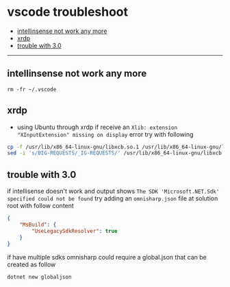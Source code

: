 # vscode troubleshoot

<!-- TOC -->
* [intellinsense not work any more](#intellinsense-not-work-any-more)
* [xrdp](#xrdp)
* [trouble with 3.0](#trouble-with-30)
<!-- TOCEND -->

<hr/>

## intellinsense not work any more

```
rm -fr ~/.vscode
```

## xrdp

- using Ubuntu through xrdp if receive an `Xlib: extension "XInputExtension" missing on display` error try with following

```sh
cp -f /usr/lib/x86_64-linux-gnu/libxcb.so.1 /usr/lib/x86_64-linux-gnu/libxcb.so.1.orig
sed -i 's/BIG-REQUESTS/_IG-REQUESTS/' /usr/lib/x86_64-linux-gnu/libxcb.so.1
```

## trouble with 3.0

if intellisense doesn't work and output shows `The SDK 'Microsoft.NET.Sdk' specified could not be found` try adding an `omnisharp.json` file at solution root with follow content

```json
{
    "MsBuild": {
        "UseLegacySdkResolver": true
    }
}
```

if have multiple sdks omnisharp could require a global.json that can be created as follow

```sh
dotnet new globaljson
```
